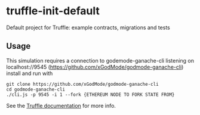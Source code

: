 # truffle-init-default

Default project for Truffle: example contracts, migrations and tests

## Usage

This simulation requires a connection to godemode-ganache-cli listening on localhost://9545 (https://github.com/xGodMode/godmode-ganache-cli)
install and run with
```
git clone https://github.com/xGodMode/godmode-ganache-cli
cd godmode-ganache-cli
./cli.js -p 9545 -i 1 --fork {ETHEREUM NODE TO FORK STATE FROM} 
```
See the [Truffle documentation](http://truffleframework.com/docs/) for more info.
